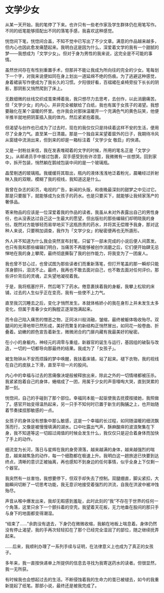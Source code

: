 # 文学少女

从某一天开始，我的笔停了下来。也许只有一些老作家及学生群体仍在用笔写作。不同的纸笔能够搭配出不同的落笔手感，我喜欢这种感觉。

恍惚间下笔，恍惚间合盖，不知不觉中已写出了不少文章。满意的作品越来越多，但内心也因此愈发痛楚起来。我明白这是因为什么，深爱着文学的我有一个甜腻的梦——我想成为「文学少女」。但对于身为男性的我来说，这完全是不可能的事情。

虽然世间存在有性别重置手术，但那并不能让我成为所向往的完全的少女。笔每划下一个字，对我来说便如同在身上划出一道延绵不绝的伤痕。为了逃避这种感觉，身着裙装写作便成为了我长久的习惯。夕阳很好看，百褶裙在桌椅旁投下长长的阴影，那阴影又悄然爬到了床上。

无数细微的丝线交织成茧束缚着我，我只想尽力去思考，去创作，以此消磨痛苦。但「文学少女」的内心，并非完全被献给了白纸，我也有属于女孩子的渴望。我想要融化在某个温暖的怀里。也许我会对那抹温暖开一个充满色气的黄色玩笑，他便半推半就地把阴茎插入我的体内，然后紧紧抱着我。

但渴望与创作也已成为了过去时，现在的我仅仅只是持续着这样不安的生活，便用尽了全身力气。直至某一日清晨。那是一个独自呆呆望着窗外的日子，我期待冷风从窗缝中流淌出来，但到来的却是一箱标注着「文学少女 敬启」的快递。

又是一封粉丝来信，我在发表堆砌着的文字的时候，所用的笔名正是「文学少女」。从邮递员手中接过包裹，双手感受到些许凉意，我微微有一丝想哭。回到家中，拆开包装，悄然躺在鹅绒包装中间的是一个玻璃瓶。

晶莹剔透的玻璃瓶。我缓缓将其取出，瓶内的液体浅浅地泛着粉光，晨曦经过折射映入我的双眼，模糊了我的视线，我知道这是什么。

我曾在杂志的彩页，电视的广告，新闻的头版，和夜晚最深刻的甜梦之中见过它。那是只要服下，就能够成为女孩子的药水。也是只要买下，就能够让我倾家荡产的奢侈品。

寄来物品的应该是一位深爱着我的作品的读者。我虽从未对外表露出自己的男性身份，也从没表达过自己这一生最大的愿望，但出版社的那些编辑们却明晓我的身份。既然对方能够轻而易举地买下这瓶昂贵的药水，并将其无偿赠予我身，那对这种人来说，只要稍加调查，我作为「文学少女」的秘密便再也无所遁形。

外人并不知道为什么我会突然宣布封笔，只留下一部未完成的小说后便人间蒸发。也只有我和那些编辑们明白，当痛苦不再能够被创作消磨之后，它们便开始肆无忌惮地在我的身上攀爬，最终彻底撕裂了我的创作能力，将我变为了一团废人。

我也曾不甘心过，也曾试图为那些读者们而重新落笔，但打开笔盖的那一瞬却只能浑身颤抖，泪流不止。最终，我再也不敢去面对自己，也不敢去面对任何评价。那些评价背后的灵魂，正失望地凝视着我。

于是，我将瓶塞拧开，然后喝下了药水。倦意裹挟着我的身躯，我攀上松软的床铺，过去的人生似乎正在变亮，我有一些使不上力气。

直至我沉沉睡去之后，变化才悄然发生。本就体格娇小的我在身形上并未发生太多变化，但属于青春少女的胸膛正逐渐饱满起来。

而令自己陷入痛苦的憎恶之物，正同冰川般消融，皱缩，最终被躯体吸收殆尽。双腿间的光滑地带已然形成，美好而繁复的新结构正悄然冒出，如同花一般卷曲、折叠着。幼嫩的颜色宣告着新生，微微闭合的门扉内藏有我最美好的秘密。

在小小的身躯内，神经元的凋零与重组，新器官的诞生与运行，基因组的破裂与改造，一切的一切都导向那最终的结果。我成为了「女孩子」。

被生物钟从不安而烦躁的梦中唤醒，我扶着床铺，站了起来。褪下衣物，我的视线在自己的皮肤上下滑，直至平坦一片的股间。

内心中的幸福与过去的苦痛像决堤般被释放出来，除此之外的一切情绪都被压杀。我紧紧抱着自己的身体，蜷缩成了一团，用属于少女的声音嚎啕大哭，直到哭累的那一刻。

恍惚间，自己的手碰到了那个部位。幸福同本能一起驱使我去抚摸按揉她，我照做了。感官开始变得温热起来，另一只手不知何时已置于新生的胸脯之上，也开始随着节奏揉捏那敏感的一点。

女孩子的身体没有想象中那么敏感，这是一个幸福的长过程，如同随温暖的细流飘荡而行，又像是被慢慢填满的湖水。口中吐露出气声，酥麻酸痒的波浪聚集在下身，我不知道等这一切超过阈值的时候会发生什么，我仅仅只是迎合着身体而加快了手上的动作。

细流变为长河，落日与星辉在我的身旁滑落，越来越满的身体，越来越强烈的喘息，越来越焦急的动作，每一个细胞都在极速上升。我明白这一趟旅途已快要到达终点，清晰的意识正被抽离，再也感知不到身边的任何事情，似乎全身上下仅剩一个器官。

我突然有一丝害怕，我想要停下，但双手却失去了控制。双腿绷直，脚尖紧扣，大脑瞬间切断了一切思考功能，我无意识地接受着强烈的洪流，自我在洪波中被冲蚀殆尽。

声音从喉中爆发出来，我却无暇感到羞耻，此时此刻的“我”不存在于世界的任何一个角落，这里只余下一个颤抖着的空壳。我望着天花板，无力地垂在股间的那只手与身下的地面都变得潮湿。

“结束了……”余韵没有退去，下身仍在微微收缩，我躺在地板上喘息着。身体仍然没有停止渴望，我的手再次轻轻扣在了那个已经完全湿润了的部位，随之继续抚弄起来。

……后来，我顺利办理了一系列手续与证明，在法律意义上也成为了真正的女孩子。

多年来，我一直按快递单上所提供的信息去寻找为我寄送药水的读者。但很显然，我一无所获。

有时候我也会想起过去的生活。不断侵蚀着我的生命力的茧已被褪去，如今的我重新提起了纸笔。那部小说，最终还是被我完成了。

